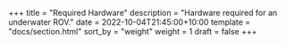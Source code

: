 +++
title = "Required Hardware"
description = "Hardware required for an underwater ROV."
date = 2022-10-04T21:45:00+10:00
template = "docs/section.html"
sort_by = "weight"
weight = 1
draft = false
+++
